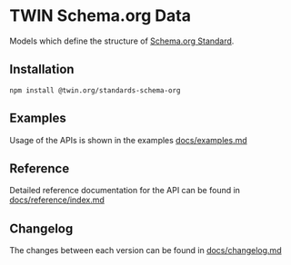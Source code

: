 # TWIN Schema.org Data

Models which define the structure of [Schema.org Standard](https://schema.org/).

## Installation

```shell
npm install @twin.org/standards-schema-org
```

## Examples

Usage of the APIs is shown in the examples [docs/examples.md](docs/examples.md)

## Reference

Detailed reference documentation for the API can be found in [docs/reference/index.md](docs/reference/index.md)

## Changelog

The changes between each version can be found in [docs/changelog.md](docs/changelog.md)
